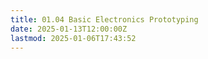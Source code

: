 ```yaml
---
title: 01.04 Basic Electronics Prototyping
date: 2025-01-13T12:00:00Z
lastmod: 2025-01-06T17:43:52
---
```


